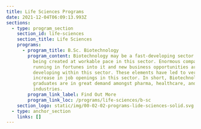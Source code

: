 ```yaml
---
title: Life Sciences Programs
date: 2021-12-04T06:09:13.993Z
sections:
  - type: program_section
    section_id: life-sciences
    section_title: Life Sciences
    programs:
      - program_title: B.Sc. Biotechnology
        program_content: Biotechnology may be a fast-developing sector. Advancements are
          being created at workable pace in this sector. Enormous companies are
          running in fortunes into it and new business opportunities are
          developing within this sector. These elements have led to very large
          increase in job openings in this sector. In short, Biotechnology
          graduates are in great demand amongst pharma, healthcare, and chemical
          industries.
        program_link_label: Find Out More
        program_link_loc: /programs/life-sciences/b-sc
    section_logo: static/img/00-02-02-programs-lide-sciences-solid.svg
  - type: anchor_section
    links: []
---
```

